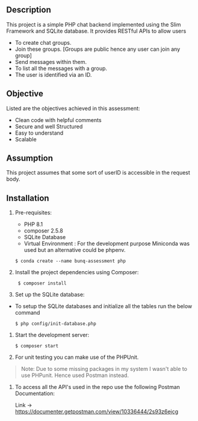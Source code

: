 ## Description

This project is a simple PHP chat backend implemented using the Slim Framework and SQLite database. It provides RESTful APIs to allow users
 - To create chat groups. 
 - Join these groups. [Groups are public hence any user can join any group]
 - Send messages within them.
 - To list all the messages with a group.
 - The user is identified via an ID.


## Objective
Listed are the objectives achieved in this assessment:
 - Clean code with helpful comments
 - Secure and well Structured
 - Easy to understand
 - Scalable

## Assumption
This project assumes that some sort of userID is accessible in the request body. 

## Installation

1. Pre-requisites:
   - PHP 8.1
   - composer 2.5.8
   - SQLite Database
   - Virtual Environment : For the development purpose Miniconda was used but an alternative could be phpenv.
   ```
   $ conda create --name bunq-assessment php
   ```


2. Install the project dependencies using Composer:
   ```
    $ composer install
   ```

 
3. Set up the SQLite database:
- To setup the SQLite databases and initialize all the tables run the below command
  ```
  $ php config/init-database.php  
  ```

1. Start the development server:
    ```
    $ composer start
    ```

2. For unit testing you can make use of the PHPUnit.
> Note: Due to some missing packages in my system I wasn't able to use PHPunit. Hence used Postman instead.

1. To access all the API's used in the repo use the following Postman Documentation:

    Link -> https://documenter.getpostman.com/view/10336444/2s93z6ejcg
    
